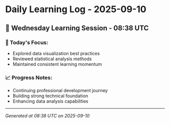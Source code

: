 # Daily Learning Log - 2025-09-10

## 📅 Wednesday Learning Session - 08:38 UTC

### 🎯 Today's Focus:
- Explored data visualization best practices
- Reviewed statistical analysis methods
- Maintained consistent learning momentum

### 📈 Progress Notes:
- Continuing professional development journey
- Building strong technical foundation
- Enhancing data analysis capabilities

---
*Generated at 08:38 UTC on 2025-09-10*
